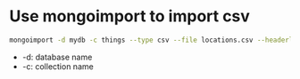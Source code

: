 # Use mongoimport to import csv

```bash
mongoimport -d mydb -c things --type csv --file locations.csv --headerline
```
* -d: database name
 * -c: collection name 
    
